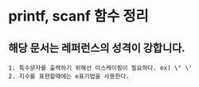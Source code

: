 <meta charset="utf-8">

# printf, scanf 함수 정리

## 해당 문서는 레퍼런스의 성격이 강합니다.
    1. 특수문자를 출력하기 위해선 이스케이핑이 필요하다. ex) \" \'
    2. 지수를 표현할때에는 e표기법을 사용한다.
